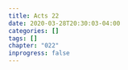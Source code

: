 ```yaml
---
title: Acts 22
date: 2020-03-28T20:30:03-04:00
categories: []
tags: []
chapter: "022"
inprogress: false
---
```


